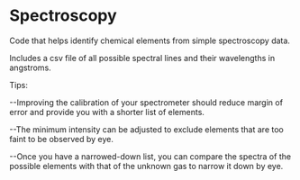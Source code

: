 # Spectroscopy
Code that helps identify chemical elements from simple spectroscopy data.

Includes a csv file of all possible spectral lines and their wavelengths in angstroms.

Tips:

--Improving the calibration of your spectrometer should reduce margin of error and provide you with a shorter list of elements.

--The minimum intensity can be adjusted to exclude elements that are too faint to be observed by eye.

--Once you have a narrowed-down list, you can compare the spectra of the possible elements with that of the unknown gas to narrow it down by eye.
